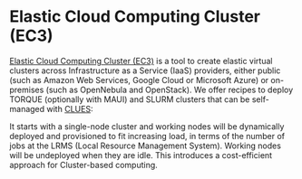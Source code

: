 Elastic Cloud Computing Cluster (EC3)
=====================================

[Elastic Cloud Computing Cluster (EC3)](http://www.grycap.upv.es) is a tool to create elastic virtual clusters across Infrastructure as a Service (IaaS) providers, either public (such as Amazon Web Services, Google Cloud or Microsoft Azure) or on-premises (such as OpenNebula and OpenStack). We offer recipes to deploy TORQUE (optionally with MAUI) and SLURM clusters that can be self-managed with [CLUES](http://www.grycap.upv.es/clues):

It starts with a single-node cluster and working nodes will be dynamically deployed and provisioned to fit increasing load, in terms of the number of jobs at the LRMS (Local Resource Management System). Working nodes will be undeployed when they are idle. This introduces a cost-efficient approach for Cluster-based computing.
